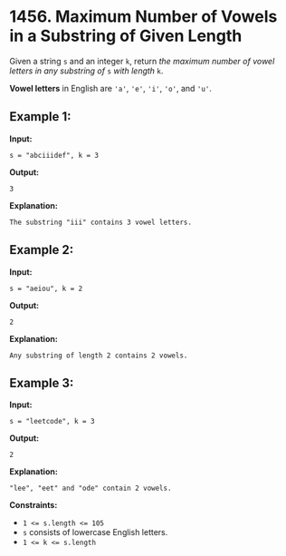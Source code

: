 # 1456. Maximum Number of Vowels in a Substring of Given Length

Given a string `s` and an integer `k`, return _the maximum number of vowel letters in any substring of_ `s` _with length_ `k`.

**Vowel letters** in English are `'a'`, `'e'`, `'i'`, `'o'`, and `'u'`.

## **Example 1:**

**Input:** 

    s = "abciiidef", k = 3
**Output:** 

    3
**Explanation:** 

    The substring "iii" contains 3 vowel letters.

## **Example 2:**

**Input:** 

    s = "aeiou", k = 2
**Output:** 

    2
**Explanation:** 

    Any substring of length 2 contains 2 vowels.

## **Example 3:**

**Input:** 

    s = "leetcode", k = 3
**Output:** 

    2
**Explanation:** 

    "lee", "eet" and "ode" contain 2 vowels.

**Constraints:**

*   `1 <= s.length <= 105`
*   `s` consists of lowercase English letters.
*   `1 <= k <= s.length`
